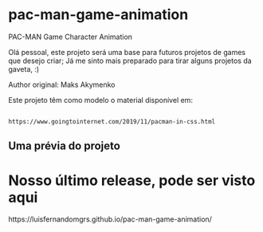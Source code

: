 # pac-man-game-animation
PAC-MAN Game Character Animation

<p>Olá pessoal, este projeto será uma base para futuros projetos de games que desejo criar; Já me sinto mais preparado para tirar alguns projetos da gaveta, :)</p>
<p>Author original: Maks Akymenko</p>
<p>Este projeto têm como modelo o material disponível em:</p>

<code>
https://www.goingtointernet.com/2019/11/pacman-in-css.html
</code>

<h2>Uma prévia do projeto</h2>

<h1>Nosso último release, pode ser visto aqui</h1>
https://luisfernandomgrs.github.io/pac-man-game-animation/

